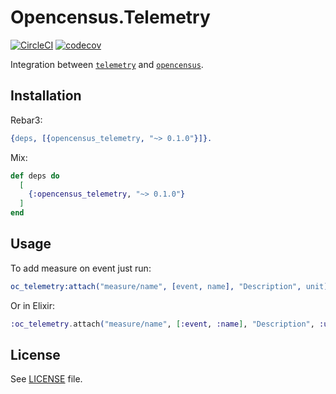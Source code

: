 # Opencensus.Telemetry

[![CircleCI](https://circleci.com/gh/opencensus-beam/opencensus_telemetry.svg?style=svg)](https://circleci.com/gh/opencensus-beam/opencensus_telemetry)
[![codecov](https://codecov.io/gh/opencensus-beam/opencensus_telemetry/branch/master/graph/badge.svg)](https://codecov.io/gh/opencensus-beam/opencensus_telemetry)

Integration between [`telemetry`][telemetry] and [`opencensus`][oc].

## Installation

Rebar3:

```erlang
{deps, [{opencensus_telemetry, "~> 0.1.0"}]}.
```


Mix:

```elixir
def deps do
  [
    {:opencensus_telemetry, "~> 0.1.0"}
  ]
end
```

## Usage

To add measure on event just run:

```erlang
oc_telemetry:attach("measure/name", [event, name], "Description", unit).
```

Or in Elixir:

```elixir
:oc_telemetry.attach("measure/name", [:event, :name], "Description", :unit)
```

## License

See [LICENSE](LICENSE) file.

[telemetry]: https://github.com/beam-telemetry/telemetry
[oc]: https://github.com/census-instrumentation/opencensus-erlang
